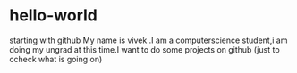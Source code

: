 # hello-world
starting with github
My name  is vivek .I am a computerscience student,i am doing my ungrad at this time.I want to do some projects on github
(just to ccheck what is going on)
